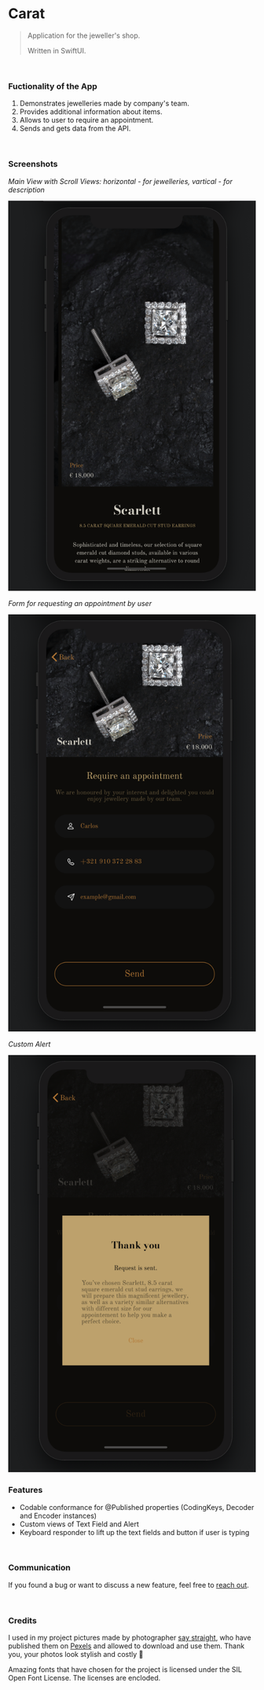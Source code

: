 # Carat
> Application for the jeweller's shop.
>
> Written in SwiftUI.

<br/>

### Fuctionality of the App
1. Demonstrates jewelleries made by company's team.
2. Provides additional information about items.
3. Allows to user to require an appointment.
4. Sends and gets data from the API.

<br/>

### Screenshots

*Main View with Scroll Views: horizontal - for jewelleries, vartical - for description*

![Main View](Screenshots/mainView.png)
<br/>

*Form for requesting an appointment by user*

![Form View](Screenshots/formView.png)
<br/>

*Custom Alert*

![Alert View](Screenshots/customAlert.png)
<br/>

### Features 
- Codable conformance for @Published properties (CodingKeys, Decoder and Encoder instances)
- Custom views of Text Field and Alert 
- Keyboard responder to lift up the text fields and button if user is typing
<br/>

### Communication
If you found a bug or want to discuss a new feature, feel free to [reach out](mailto:Valerika.Hello@gmail.com).

<br/>

### Credits

I used in my project pictures made by photographer [say straight](https://www.pexels.com/@say-straight-1400349), who have published them on [Pexels](https://www.pexels.com) and allowed to download and use them. Thank you, your photos look stylish and costly 🤩

Amazing fonts that have chosen for the project is licensed under the SIL Open Font License. The licenses are encloded.

